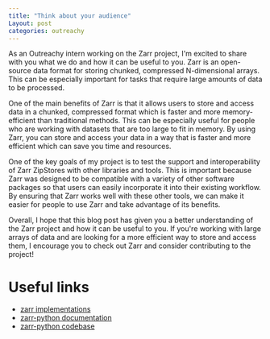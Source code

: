 ```yaml
---
title: "Think about your audience"
Layout: post
categories: outreachy
---
```


As an Outreachy intern working on the Zarr project, I'm excited to share with you what we do and how it can be useful to you. Zarr is an open-source data format for storing chunked, compressed N-dimensional arrays. This can be especially important for tasks that require large amounts of data to be processed.

One of the main benefits of Zarr is that it allows users to store and access data in a chunked, compressed format which is faster and more memory-efficient than traditional methods. This can be especially useful for people who are working with datasets that are too large to fit in memory. By using Zarr, you can store and access your data in a way that is faster and more efficient which can save you time and resources.

One of the key goals of my project is to test the support and interoperability of Zarr ZipStores with other libraries and tools. This is important because Zarr was designed to be compatible with a variety of other software packages so that users can easily incorporate it into their existing workflow. By ensuring that Zarr works well with these other tools, we can make it easier for people to use Zarr and take advantage of its benefits.

Overall, I hope that this blog post has given you a better understanding of the Zarr project and how it can be useful to you. If you're working with large arrays of data and are looking for a more efficient way to store and access them, I encourage you to check out Zarr and consider contributing to the project!

# Useful links
* [zarr implementations](https://github.com/zarr-developers/zarr_implementations)
* [zarr-python documentation](https://zarr.readthedocs.io/en/stable/index.html)
* [zarr-python codebase](https://github.com/zarr-developers/zarr-python/tree/main/zarr)
